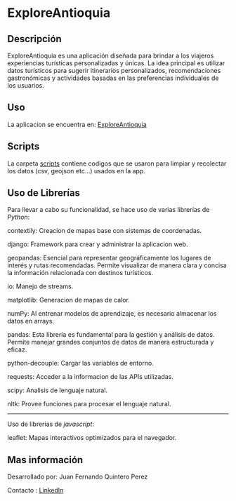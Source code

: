 # ExploreAntioquia
## Descripción
ExploreAntioquia es una aplicación diseñada para brindar a los viajeros experiencias turísticas personalizadas y únicas. La idea principal es utilizar datos turísticos para sugerir itinerarios personalizados, recomendaciones gastronómicas y actividades basadas en las preferencias individuales de los usuarios.

## Uso
La aplicacion se encuentra en: [ExploreAntioquia](https://github.com/juquinterope/ppi_dai_QUINTEROjf/tree/main/ExploreAntioquia)

## Scripts
La carpeta [scripts](https://github.com/juquinterope/ppi_dai_QUINTEROjf/tree/main/scripts) contiene codigos que se usaron para limpiar y recolectar los datos (csv, geojson etc...) usados en la app.

## Uso de Librerías
Para llevar a cabo su funcionalidad, se hace uso de varias librerías de *Python*:

contextily: Creacion de mapas base con sistemas de coordenadas.

django: Framework para crear y administrar la aplicacion web.

geopandas: Esencial para representar geográficamente los lugares de interés y rutas recomendadas. Permite visualizar de manera clara y concisa la información relacionada con destinos turísticos.

io: Manejo de streams.

matplotlib: Generacion de mapas de calor.

numPy: Al entrenar modelos de aprendizaje, es necesario almacenar los datos en arrays.

pandas: Esta librería es fundamental para la gestión y análisis de datos. Permite manejar grandes conjuntos de datos de manera estructurada y eficaz.

python-decouple: Cargar las variables de entorno.

requests: Acceder a la informacion de las APIs utilizadas.

scipy: Analisis de lenguaje natural.

nltk: Provee funciones para procesar el lenguaje natural.

------------------------------------------------------------------------------------------------------------------------------------------------------------------

Uso de librerias de *javascript*:

leaflet: Mapas interactivos optimizados para el navegador.

## Mas información
Desarrollado por: Juan Fernando Quintero Perez

Contacto : [Linkedln](https://www.linkedin.com/in/juan-fernando-quintero-perez-9097b7279/)
